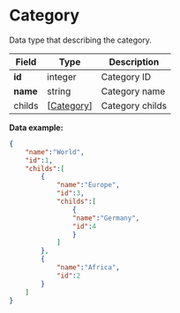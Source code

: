# Category

Data type that describing the category.

Field | Type |Description
---------- | ------------- | ---------
__id__ | integer | Category ID
__name__ | string | Category name
childs | [[Category](category.md)] | Category childs



**Data example:**

```json
{
    "name":"World",
    "id":1,
    "childs":[
        {
            "name":"Europe",
            "id":3,
            "childs":[
                {
                "name":"Germany",
                "id":4
                }
            ]
        },
        {
            "name":"Africa",
            "id":2
        }
    ]
}
```

